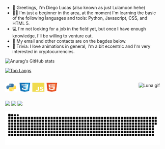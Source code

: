 - 👋 Greetings, I'm Diego Lucas (also known as just Lulamoon hehe)
- 🧑‍🎓 I'm just a beginner in the area, at the moment I'm learning the basic of the following languages and tools: Python, Javascript, CSS, and HTML 5.
- 💻 I'm not looking for a job in the field yet, but once I have enough knowledge, I'll be willing to venture out.
- 📧 My email and other contacts are on the bagdes below.
- 🦄 Trivia: I love animations in general, I'm a bit eccentric and I'm very interested in cryptocurrencies.




![Anurag's GitHub stats](https://github-readme-stats.vercel.app/api?username=DiegoLulamoon&show_icons=true&theme=synthwave)

[![Top Langs](https://github-readme-stats.vercel.app/api/top-langs/?username=DiegoLulamoon&layout=compact)](https://github.com/anuraghazra/github-readme-stats)



<div style="display: inline_block"><br>
  
  <img align="center" alt="Diego-Python" height="30" width="40" src="https://raw.githubusercontent.com/devicons/devicon/master/icons/python/python-original.svg">
  <img align="center" alt="Diego-CSS" height="30" width="40" src="https://raw.githubusercontent.com/devicons/devicon/master/icons/css3/css3-original.svg">
  <img align="center" alt="Diego-Js" height="30" width="40" src="https://raw.githubusercontent.com/devicons/devicon/master/icons/javascript/javascript-plain.svg">
  <img align="center" alt="Diego-HTML" height="30" width="40" src="https://raw.githubusercontent.com/devicons/devicon/master/icons/html5/html5-original.svg">
  <img align="right" alt="Luna gif" src="https://c.tenor.com/MrLvzyev4e4AAAAM/mlp-luna.gif">
  
  
</div>

##

<div>
  
<a href="https://www.instagram.com/lul4moon/" target="_blank"><img src="https://img.shields.io/badge/-Instagram-%23E4405F?style=for-the-badge&logo=instagram&logoColor=white" target="_blank"></a>
 	<a href="https://www.twitch.tv/arlkawa" target="_blank"><img src="https://img.shields.io/badge/Twitch-9146FF?style=for-the-badge&logo=twitch&logoColor=white" target="_blank"></a>
  <a href = "mailto:diegolucasarc@gmail.com"><img src="https://img.shields.io/badge/-Gmail-%23333?style=for-the-badge&logo=gmail&logoColor=white" target="_blank"></a>
  
  ![Snake animation](https://github.com/DiegoLulamoon/DiegoLulamoon/blob/output/github-contribution-grid-snake.svg)
  
  </div>




<!---
DiegoLulamoon/DiegoLulamoon is a ✨ special ✨ repository because its `README.md` (this file) appears on your GitHub profile.
You can click the Preview link to take a look at your changes.
--->

